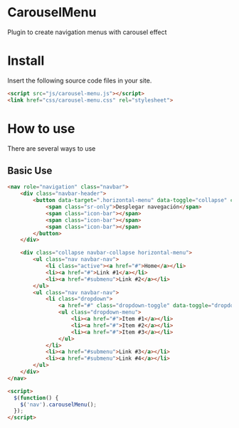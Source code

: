 # CarouselMenu
Plugin to create navigation menus with carousel effect

Install
=======
Insert the following source code files in your site.
```html
<script src="js/carousel-menu.js"></script>
<link href="css/carousel-menu.css" rel="stylesheet">
```

How to use
==========
There are several ways to use

Basic Use
---------
```html
<nav role="navigation" class="navbar">
	<div class="navbar-header">
		<button data-target=".horizontal-menu" data-toggle="collapse" class="navbar-toggle collapsed" type="button">
			<span class="sr-only">Desplegar navegación</span>
			<span class="icon-bar"></span>
			<span class="icon-bar"></span>
			<span class="icon-bar"></span>
		</button>
	</div>

	<div class="collapse navbar-collapse horizontal-menu">
		<ul class="nav navbar-nav">
			<li class="active"><a href="#">Home</a></li>
			<li><a href="#">Link #1</a></li>
			<li><a href="#submenu">Link #2</a></li>
		</ul>
		<ul class="nav navbar-nav">
			<li class="dropdown">
				<a href="#" class="dropdown-toggle" data-toggle="dropdown">Dropdown #1 <b class="caret"></b></a>
				<ul class="dropdown-menu">
					<li><a href="#">Item #1</a></li>
					<li><a href="#">Item #2</a></li>
					<li><a href="#">Item #3</a></li>
				</ul>
			</li>
			<li><a href="#submenu">Link #3</a></li>
			<li><a href="#submenu">Link #4</a></li>
		</ul>
	</div>
</nav>

<script>
  $(function() {
    $('nav').carouselMenu();
  });
</script>
